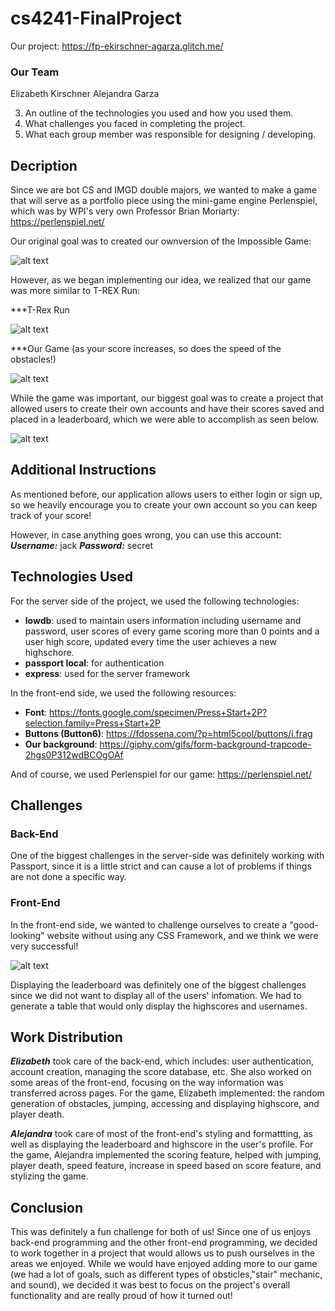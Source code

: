 # cs4241-FinalProject

Our project: https://fp-ekirschner-agarza.glitch.me/

### Our Team 
Elizabeth Kirschner 
Alejandra Garza

3. An outline of the technologies you used and how you used them.
4. What challenges you faced in completing the project.
5. What each group member was responsible for designing / developing.

## Decription

Since we are bot CS and IMGD double majors, we wanted to make a game that will serve as a portfolio piece using the mini-game engine Perlenspiel, which was by WPI's very own Professor Brian Moriarty: https://perlenspiel.net/

Our original goal was to created our ownversion of the Impossible Game: 

![alt text](https://github.com/elizabethkirschner/fp/blob/master/screenshots/impossible_game.gif)

However, as we began implementing our idea, we realized that our game was more similar to T-REX Run: 

***T-Rex Run

![alt text](https://github.com/elizabethkirschner/fp/blob/master/screenshots/dinosaur_game.gif)

***Our Game (as your score increases, so does the speed of the obstacles!)

![alt text](https://github.com/elizabethkirschner/fp/blob/master/screenshots/our_game.gif)

While the game was important, our biggest goal was to create a project that allowed users to create their own accounts and have their scores saved and placed in a leaderboard, which we were able to accomplish as seen below.

![alt text](https://github.com/elizabethkirschner/fp/blob/master/screenshots/profile_page.PNG)

## Additional Instructions

As mentioned before, our application allows users to either login or sign up, so we heavily encourage you to create your own account so you can keep track of your score!

However, in case anything goes wrong, you can use this account: 
***Username:*** jack
***Password:*** secret

## Technologies Used 
For the server side of the project, we used the following technologies: 
- **lowdb**: used to maintain users information including username and password, user scores of every game scoring more than 0 points and a user high score, updated every time the user achieves a new highschore.
- **passport local**: for authentication 
- **express**: used for the server framework

In the front-end side, we used the following resources: 
- **Font**: https://fonts.google.com/specimen/Press+Start+2P?selection.family=Press+Start+2P
- **Buttons (Button6)**: https://fdossena.com/?p=html5cool/buttons/i.frag
- **Our background**: https://giphy.com/gifs/form-background-trapcode-2hgs0P312wdBCOgOAf

And of course, we used Perlenspiel for our game: https://perlenspiel.net/

## Challenges
### Back-End
One of the biggest challenges in the server-side was definitely working with Passport, since it is a little strict and can cause a lot of problems if things are not done a specific way.

### Front-End
In the front-end side, we wanted to challenge ourselves to create a "good-looking" website without using any CSS Framework, and we think we were very successful!

![alt text](https://github.com/elizabethkirschner/fp/blob/master/screenshots/login_screen.PNG)

Displaying the leaderboard was definitely one of the biggest challenges since we did not want to display all of the users' infomation. We had to generate a table that would only display the highscores and usernames.

## Work Distribution

***Elizabeth*** took care of the back-end, which includes: user authentication, account creation, managing the score database, etc. She also worked on some areas of the front-end, focusing on the way information was transferred across pages.
For the game, Elizabeth implemented: the random generation of obstacles, jumping, accessing and displaying highscore, and player death.

***Alejandra*** took care of most of the front-end's styling and formattting, as well as displaying the leaderboard and highscore in the user's profile.
For the game, Alejandra implemented the scoring feature, helped with jumping, player death, speed feature, increase in speed based on score feature, and stylizing the game.

## Conclusion
This was definitely a fun challenge for both of us! Since one of us enjoys back-end programming and the other front-end programming, we decided to work together in a project that would allows us to push ourselves in the areas we enjoyed.
While we would have enjoyed adding more to our game (we had a lot of goals, such as different types of obsticles,"stair" mechanic, and sound), we decided it was best to focus on the project's overall functionality and are really proud of how it turned out!
